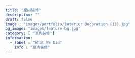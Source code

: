 ```yaml
---
title: "室内裝修"
description: ""
draft: false
image : "images/portfolio/Interior Decoration (13).jpg"
bg_image: "images/feature-bg.jpg"
category: [ "室内裝修"]
information:
  - label : "What We Did"
    info : "室内裝修"
---
```



